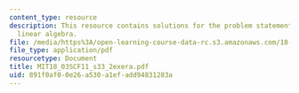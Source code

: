 ```yaml
---
content_type: resource
description: This resource contains solutions for the problem statements related to
  linear algebra.
file: /media/https%3A/open-learning-course-data-rc.s3.amazonaws.com/18-03sc-differential-equations-fall-2011/891f0af00e26a530a1efadd94831283a_MIT18_03SCF11_s33_2exera.pdf
file_type: application/pdf
resourcetype: Document
title: MIT18_03SCF11_s33_2exera.pdf
uid: 891f0af0-0e26-a530-a1ef-add94831283a
---
```

